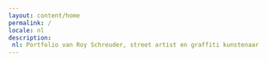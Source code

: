 ```yaml
---
layout: content/home
permalink: /
locale: nl
description:
 nl: Portfolio van Roy Schreuder, street artist en graffiti kunstenaar uit Leeuwarden. 
---
```

